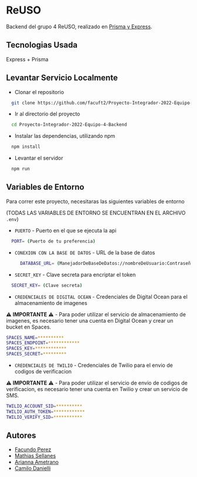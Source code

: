 # ReUSO

Backend del grupo 4 ReUSO, realizado en [Prisma y Express](https://reactjs.org/).

## Tecnologias Usada

Express + Prisma

## Levantar Servicio Localmente

- Clonar el repositorio

```bash
  git clone https://github.com/facuft2/Proyecto-Integrador-2022-Equipo-4-Backend
```

- Ir al directorio del proyecto

```bash
  cd Proyecto-Integrador-2022-Equipo-4-Backend
```

- Instalar las dependencias, utilizando npm

```bash
  npm install
```

- Levantar el servidor

```bash
  npm run
```

## Variables de Entorno

Para correr este proyecto, necesitaras las siguientes variables de entorno

(TODAS LAS VARIABLES DE ENTORNO SE ENCUENTRAN EN EL ARCHIVO `.env`)

- `PUERTO` - Puerto en el que se ejecuta la api

```bash
  PORT= (Puerto de tu preferencia)
```

- `CONEXION CON LA BASE DE DATOS` - URL de la base de datos

  ```bash
    DATABASE_URL= (ManejadorDeBaseDeDatos://nombreDeUsuario:Contraseña@ip:puerto/ReUSO)
  ```

- `SECRET_KEY` - Clave secreta para encriptar el token

```bash
  SECRET_KEY= (Clave secreta)
```

- `CREDENCIALES DE DIGITAL OCEAN` - Credenciales de Digital Ocean para el almacenamiento de imagenes

:warning: **IMPORTANTE** :warning: - Para poder utilizar el servicio de almacenamiento de imagenes, es necesario tener una cuenta en Digital Ocean y crear un bucket en Spaces.

```bash
SPACES_NAME=**********
SPACES_ENDPOINT=************
SPACES_KEY=************
SPACES_SECRET=*********
```

- `CREDENCIALES DE TWILIO` - Credenciales de Twilio para el envio de codigos de verificacion

:warning: **IMPORTANTE** :warning: - Para poder utilizar el servicio de envio de codigos de verificacion, es necesario tener una cuenta en Twilio y crear un servicio de SMS.

```bash
TWILIO_ACCOUNT_SID=**********
TWILIO_AUTH_TOKEN=************
TWILIO_VERIFY_SID=***********
```

## Autores

- [Facundo Perez](https://www.github.com/facuft2)
- [Mathias Sellanes](https://github.com/mathiassellanes)
- [Arianna Ametrano](...)
- [Camilo Danielli](...)
